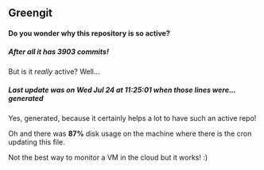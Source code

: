 ## Greengit

#### Do you wonder why this repository is so active?

##### After all it has 3903 commits!

But is it *really* active? Well...

##### Last update was on Wed Jul 24 at 11:25:01 when those lines were... generated

Yes, generated, because it certainly helps a lot to have such an active repo!

Oh and there was **87%** disk usage on the machine
where there is the cron updating this file.

Not the best way to monitor a VM in the cloud but it works! :)
